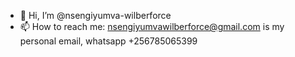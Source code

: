 - 👋 Hi, I’m @nsengiyumva-wilberforce
- 📫 How to reach me: nsengiyumvawilberforce@gmail.com is my personal email, whatsapp +256785065399

<!---
nsengiyumva-wilberforce/nsengiyumva-wilberforce is a ✨ special ✨ repository because its `README.md` (this file) appears on your GitHub profile.
You can click the Preview link to take a look at your changes.
--->
